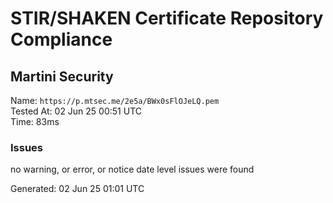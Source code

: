 # STIR/SHAKEN Certificate Repository Compliance

## Martini Security

Name: `https://p.mtsec.me/2e5a/BWx0sFlOJeLQ.pem`\
Tested At: 02 Jun 25 00:51 UTC\
Time: 83ms

### Issues

no warning, or error, or notice date level issues were found

Generated: 02 Jun 25 01:01 UTC